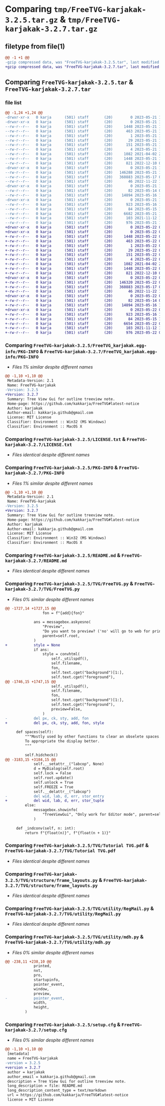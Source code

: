 # Comparing `tmp/FreeTVG-karjakak-3.2.5.tar.gz` & `tmp/FreeTVG-karjakak-3.2.7.tar.gz`

## filetype from file(1)

```diff
@@ -1 +1 @@
-gzip compressed data, was "FreeTVG-karjakak-3.2.5.tar", last modified: Sun May 21 17:23:38 2023, max compression
+gzip compressed data, was "FreeTVG-karjakak-3.2.7.tar", last modified: Mon May 22 01:46:46 2023, max compression
```

## Comparing `FreeTVG-karjakak-3.2.5.tar` & `FreeTVG-karjakak-3.2.7.tar`

### file list

```diff
@@ -1,24 +1,24 @@
-drwxr-xr-x   0 karja      (501) staff       (20)        0 2023-05-21 17:23:38.492163 FreeTVG-karjakak-3.2.5/
-drwxr-xr-x   0 karja      (501) staff       (20)        0 2023-05-21 17:23:38.488989 FreeTVG-karjakak-3.2.5/FreeTVG_karjakak.egg-info/
--rw-r--r--   0 karja      (501) staff       (20)     1448 2023-05-21 17:23:38.000000 FreeTVG-karjakak-3.2.5/FreeTVG_karjakak.egg-info/PKG-INFO
--rw-r--r--   0 karja      (501) staff       (20)      463 2023-05-21 17:23:38.000000 FreeTVG-karjakak-3.2.5/FreeTVG_karjakak.egg-info/SOURCES.txt
--rw-r--r--   0 karja      (501) staff       (20)        1 2023-05-21 17:23:38.000000 FreeTVG-karjakak-3.2.5/FreeTVG_karjakak.egg-info/dependency_links.txt
--rw-r--r--   0 karja      (501) staff       (20)       29 2023-05-21 17:23:38.000000 FreeTVG-karjakak-3.2.5/FreeTVG_karjakak.egg-info/entry_points.txt
--rw-r--r--   0 karja      (501) staff       (20)      151 2023-05-21 17:23:38.000000 FreeTVG-karjakak-3.2.5/FreeTVG_karjakak.egg-info/requires.txt
--rw-r--r--   0 karja      (501) staff       (20)        4 2023-05-21 17:23:38.000000 FreeTVG-karjakak-3.2.5/FreeTVG_karjakak.egg-info/top_level.txt
--rw-r--r--   0 karja      (501) staff       (20)     1082 2021-04-02 20:37:42.000000 FreeTVG-karjakak-3.2.5/LICENSE.txt
--rw-r--r--   0 karja      (501) staff       (20)     1448 2023-05-21 17:23:38.492231 FreeTVG-karjakak-3.2.5/PKG-INFO
--rw-r--r--   0 karja      (501) staff       (20)      821 2022-12-10 03:07:59.000000 FreeTVG-karjakak-3.2.5/README.md
-drwxr-xr-x   0 karja      (501) staff       (20)        0 2023-05-21 17:23:38.490491 FreeTVG-karjakak-3.2.5/TVG/
--rw-r--r--   0 karja      (501) staff       (20)   146288 2023-05-21 17:12:07.000000 FreeTVG-karjakak-3.2.5/TVG/FreeTVG.py
--rw-r--r--   0 karja      (501) staff       (20)   360883 2023-05-17 06:38:49.000000 FreeTVG-karjakak-3.2.5/TVG/Tutorial TVG.pdf
--rw-r--r--   0 karja      (501) staff       (20)       46 2022-11-22 15:46:43.000000 FreeTVG-karjakak-3.2.5/TVG/__init__.py
-drwxr-xr-x   0 karja      (501) staff       (20)        0 2023-05-21 17:23:38.491031 FreeTVG-karjakak-3.2.5/TVG/structure/
--rw-r--r--   0 karja      (501) staff       (20)       82 2023-05-14 08:59:37.000000 FreeTVG-karjakak-3.2.5/TVG/structure/__init__.py
--rw-r--r--   0 karja      (501) staff       (20)    14894 2023-05-16 16:03:03.000000 FreeTVG-karjakak-3.2.5/TVG/structure/frame_layouts.py
-drwxr-xr-x   0 karja      (501) staff       (20)        0 2023-05-21 17:23:38.492054 FreeTVG-karjakak-3.2.5/TVG/utility/
--rw-r--r--   0 karja      (501) staff       (20)      923 2023-05-16 14:56:03.000000 FreeTVG-karjakak-3.2.5/TVG/utility/RegMail.py
--rw-r--r--   0 karja      (501) staff       (20)       84 2023-05-15 12:31:08.000000 FreeTVG-karjakak-3.2.5/TVG/utility/__init__.py
--rw-r--r--   0 karja      (501) staff       (20)     6682 2023-05-21 17:22:10.000000 FreeTVG-karjakak-3.2.5/TVG/utility/mdh.py
--rw-r--r--   0 karja      (501) staff       (20)      103 2021-11-12 16:03:29.000000 FreeTVG-karjakak-3.2.5/pyproject.toml
--rw-r--r--   0 karja      (501) staff       (20)      976 2023-05-21 17:23:38.492501 FreeTVG-karjakak-3.2.5/setup.cfg
+drwxr-xr-x   0 karja      (501) staff       (20)        0 2023-05-22 01:46:46.507913 FreeTVG-karjakak-3.2.7/
+drwxr-xr-x   0 karja      (501) staff       (20)        0 2023-05-22 01:46:46.504094 FreeTVG-karjakak-3.2.7/FreeTVG_karjakak.egg-info/
+-rw-r--r--   0 karja      (501) staff       (20)     1448 2023-05-22 01:46:46.000000 FreeTVG-karjakak-3.2.7/FreeTVG_karjakak.egg-info/PKG-INFO
+-rw-r--r--   0 karja      (501) staff       (20)      463 2023-05-22 01:46:46.000000 FreeTVG-karjakak-3.2.7/FreeTVG_karjakak.egg-info/SOURCES.txt
+-rw-r--r--   0 karja      (501) staff       (20)        1 2023-05-22 01:46:46.000000 FreeTVG-karjakak-3.2.7/FreeTVG_karjakak.egg-info/dependency_links.txt
+-rw-r--r--   0 karja      (501) staff       (20)       29 2023-05-22 01:46:46.000000 FreeTVG-karjakak-3.2.7/FreeTVG_karjakak.egg-info/entry_points.txt
+-rw-r--r--   0 karja      (501) staff       (20)      151 2023-05-22 01:46:46.000000 FreeTVG-karjakak-3.2.7/FreeTVG_karjakak.egg-info/requires.txt
+-rw-r--r--   0 karja      (501) staff       (20)        4 2023-05-22 01:46:46.000000 FreeTVG-karjakak-3.2.7/FreeTVG_karjakak.egg-info/top_level.txt
+-rw-r--r--   0 karja      (501) staff       (20)     1082 2021-04-02 20:37:42.000000 FreeTVG-karjakak-3.2.7/LICENSE.txt
+-rw-r--r--   0 karja      (501) staff       (20)     1448 2023-05-22 01:46:46.507990 FreeTVG-karjakak-3.2.7/PKG-INFO
+-rw-r--r--   0 karja      (501) staff       (20)      821 2022-12-10 03:07:59.000000 FreeTVG-karjakak-3.2.7/README.md
+drwxr-xr-x   0 karja      (501) staff       (20)        0 2023-05-22 01:46:46.506291 FreeTVG-karjakak-3.2.7/TVG/
+-rw-r--r--   0 karja      (501) staff       (20)   146320 2023-05-22 01:33:43.000000 FreeTVG-karjakak-3.2.7/TVG/FreeTVG.py
+-rw-r--r--   0 karja      (501) staff       (20)   360883 2023-05-17 06:38:49.000000 FreeTVG-karjakak-3.2.7/TVG/Tutorial TVG.pdf
+-rw-r--r--   0 karja      (501) staff       (20)       46 2022-11-22 15:46:43.000000 FreeTVG-karjakak-3.2.7/TVG/__init__.py
+drwxr-xr-x   0 karja      (501) staff       (20)        0 2023-05-22 01:46:46.506805 FreeTVG-karjakak-3.2.7/TVG/structure/
+-rw-r--r--   0 karja      (501) staff       (20)       82 2023-05-14 08:59:37.000000 FreeTVG-karjakak-3.2.7/TVG/structure/__init__.py
+-rw-r--r--   0 karja      (501) staff       (20)    14894 2023-05-16 16:03:03.000000 FreeTVG-karjakak-3.2.7/TVG/structure/frame_layouts.py
+drwxr-xr-x   0 karja      (501) staff       (20)        0 2023-05-22 01:46:46.507662 FreeTVG-karjakak-3.2.7/TVG/utility/
+-rw-r--r--   0 karja      (501) staff       (20)      923 2023-05-16 14:56:03.000000 FreeTVG-karjakak-3.2.7/TVG/utility/RegMail.py
+-rw-r--r--   0 karja      (501) staff       (20)       84 2023-05-15 12:31:08.000000 FreeTVG-karjakak-3.2.7/TVG/utility/__init__.py
+-rw-r--r--   0 karja      (501) staff       (20)     6654 2023-05-22 01:10:09.000000 FreeTVG-karjakak-3.2.7/TVG/utility/mdh.py
+-rw-r--r--   0 karja      (501) staff       (20)      103 2021-11-12 16:03:29.000000 FreeTVG-karjakak-3.2.7/pyproject.toml
+-rw-r--r--   0 karja      (501) staff       (20)      976 2023-05-22 01:46:46.508275 FreeTVG-karjakak-3.2.7/setup.cfg
```

### Comparing `FreeTVG-karjakak-3.2.5/FreeTVG_karjakak.egg-info/PKG-INFO` & `FreeTVG-karjakak-3.2.7/FreeTVG_karjakak.egg-info/PKG-INFO`

 * *Files 1% similar despite different names*

```diff
@@ -1,10 +1,10 @@
 Metadata-Version: 2.1
 Name: FreeTVG-karjakak
-Version: 3.2.5
+Version: 3.2.7
 Summary: Tree View Gui for outline treeview note.
 Home-page: https://github.com/kakkarja/FreeTVG#latest-notice
 Author: karjakak
 Author-email: kakkarja.github@gmail.com
 License: MIT License
 Classifier: Environment :: Win32 (MS Windows)
 Classifier: Environment :: MacOS X
```

### Comparing `FreeTVG-karjakak-3.2.5/LICENSE.txt` & `FreeTVG-karjakak-3.2.7/LICENSE.txt`

 * *Files identical despite different names*

### Comparing `FreeTVG-karjakak-3.2.5/PKG-INFO` & `FreeTVG-karjakak-3.2.7/PKG-INFO`

 * *Files 1% similar despite different names*

```diff
@@ -1,10 +1,10 @@
 Metadata-Version: 2.1
 Name: FreeTVG-karjakak
-Version: 3.2.5
+Version: 3.2.7
 Summary: Tree View Gui for outline treeview note.
 Home-page: https://github.com/kakkarja/FreeTVG#latest-notice
 Author: karjakak
 Author-email: kakkarja.github@gmail.com
 License: MIT License
 Classifier: Environment :: Win32 (MS Windows)
 Classifier: Environment :: MacOS X
```

### Comparing `FreeTVG-karjakak-3.2.5/README.md` & `FreeTVG-karjakak-3.2.7/README.md`

 * *Files identical despite different names*

### Comparing `FreeTVG-karjakak-3.2.5/TVG/FreeTVG.py` & `FreeTVG-karjakak-3.2.7/TVG/FreeTVG.py`

 * *Files 0% similar despite different names*

```diff
@@ -1727,14 +1727,15 @@
                 fon = f"{add}{fon}"
 
             ans = messagebox.askyesno(
                 "Preview",
                 "Do you want to preview? ('no' will go to web for printing)",
                 parent=self.root,
             )
+            style = None
             if ans:
                 style = convhtml(
                     self._utilspdf(),
                     self.filename,
                     fon,
                     self.text.cget("background")[1:],
                     self.text.cget("foreground"),
@@ -1746,15 +1747,15 @@
                     self._utilspdf(),
                     self.filename,
                     fon,
                     self.text.cget("background")[1:],
                     self.text.cget("foreground"),
                     preview=False,
                 )
-            del px, ck, sty, add, fon
+            del px, ck, sty, add, fon, style
 
     def spaces(self):
         """Mostly used by other functions to clear an obselete spaces.
         To appropriate the display better.
         """
 
         self.hidcheck()
@@ -3183,15 +3184,15 @@
             self.__setattr__("labcop", None)
             d = MyDialog(self.root)
             self.lock = False
             self.root.update()
             self.unlock = True
             self.FREEZE = True
             self.__delattr__("labcop")
-            del wid, lab, d, err, stor_entry
+            del wid, lab, d, err, stor_tuple
         else:
             messagebox.showinfo(
                 "TreeViewGui", "Only work for Editor mode", parent=self.root
             )
 
     def _indconv(self, n: int):
         return f"{float(n)}", f"{float(n + 1)}"
```

### Comparing `FreeTVG-karjakak-3.2.5/TVG/Tutorial TVG.pdf` & `FreeTVG-karjakak-3.2.7/TVG/Tutorial TVG.pdf`

 * *Files identical despite different names*

### Comparing `FreeTVG-karjakak-3.2.5/TVG/structure/frame_layouts.py` & `FreeTVG-karjakak-3.2.7/TVG/structure/frame_layouts.py`

 * *Files identical despite different names*

### Comparing `FreeTVG-karjakak-3.2.5/TVG/utility/RegMail.py` & `FreeTVG-karjakak-3.2.7/TVG/utility/RegMail.py`

 * *Files identical despite different names*

### Comparing `FreeTVG-karjakak-3.2.5/TVG/utility/mdh.py` & `FreeTVG-karjakak-3.2.7/TVG/utility/mdh.py`

 * *Files 0% similar despite different names*

```diff
@@ -238,11 +238,10 @@
             printed,
             nxt,
             pro,
             startupinfo,
             pointer_event,
             window,
             preview,
-            pointer_event,
             width,
             height,
         )
```

### Comparing `FreeTVG-karjakak-3.2.5/setup.cfg` & `FreeTVG-karjakak-3.2.7/setup.cfg`

 * *Files 0% similar despite different names*

```diff
@@ -1,10 +1,10 @@
 [metadata]
 name = FreeTVG-karjakak
-version = 3.2.5
+version = 3.2.7
 author = karjakak
 author_email = kakkarja.github@gmail.com
 description = Tree View Gui for outline treeview note.
 long_description = file: README.md
 long_description_content_type = text/markdown
 url = https://github.com/kakkarja/FreeTVG#latest-notice
 license = MIT License
```

